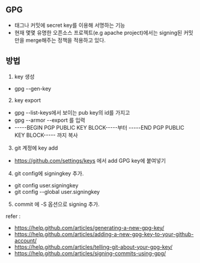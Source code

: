 ## GPG
 * 태그나 커밋에 secret key를 이용해 서명하는 기능
 * 현재 몇몇 유명한 오픈소스 프로젝트(e.g apache project)에서는 signing된 커밋만을 merge해주는 정책을 적용하고 있다.
 
## 방법
 1. key 생성
  * gpg --gen-key
 2. key export
  * gpg --list-keys에서 보이는 pub key의 id를 가지고
  * gpg --armor --export <id> 를 입력
  * -----BEGIN PGP PUBLIC KEY BLOCK-----부터 -----END PGP PUBLIC KEY BLOCK----- 까지 복사
 3. git 계정에 key add
  * https://github.com/settings/keys 에서 add GPG key에 붙여넣기
 4. git config에 signingkey 추가.
  * git config user.signingkey <id>
  * git config --global user.signingkey <id>
 5. commit 에 -S 옵션으로 signing 추가.
  

  refer : 
   * https://help.github.com/articles/generating-a-new-gpg-key/
   * https://help.github.com/articles/adding-a-new-gpg-key-to-your-github-account/
   * https://help.github.com/articles/telling-git-about-your-gpg-key/
   * https://help.github.com/articles/signing-commits-using-gpg/
